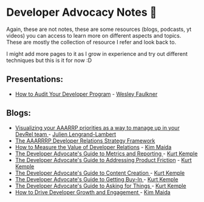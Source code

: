 # Developer Advocacy Notes 🥑

Again, these are not notes, these are some resources (blogs, podcasts, yt videos) you can access to learn more on different aspects and topics. These are mostly the collection of resource I refer and look back to.

I might add more pages to it as I grow in experience and try out different techniques but this is it for now :D

## Presentations:
- [How to Audit Your Developer Program](https://pitch.com/v/how-to-audit-your-devrel-program-3cmzwg/d8265a15-fb7e-41a5-a211-cea4c7893b53) - [Wesley Faulkner](https://www.linkedin.com/in/wesleyfaulkner/)

## Blogs:

- [Visualizing your AAARRP priorities as a way to manage up in your DevRel team
](https://lengrand.fr/aaarrp-metrics-as-a-way-to-manage-expectations-up/) - [Julien Lengrand-Lambert](https://www.linkedin.com/in/julienlengrand/)
- [The AAARRRP Developer Relations Strategy Framework
](https://www.leggetter.co.uk/aaarrrp/)
- [How to Measure the Value of Developer Relations](https://maida.kim/how-to-measure-the-value-of-developer-relations/#ib-toc-anchor-1) - [Kim Maida](https://www.linkedin.com/in/kimmaida/)
- [The Developer Advocate's Guide to Metrics and Reporting
](https://kurtiskemple.com/blog/developer-advocates-guide-to-metrics-and-reporting/) - [Kurt Kemple](https://www.linkedin.com/in/kurtiskemple/)
- [The Developer Advocate's Guide to Addressing Product Friction](https://kurtiskemple.com/blog/developer-advocates-guide-to-addressing-product-friction/) - [Kurt Kemple](https://www.linkedin.com/in/kurtiskemple/)
- [The Developer Advocate's Guide to Content Creation
](https://kurtiskemple.com/blog/developer-advocates-guide-to-content-creation/) - [Kurt Kemple](https://www.linkedin.com/in/kurtiskemple/)
- [The Developer Advocate's Guide to Getting Buy-In
](https://kurtiskemple.com/blog/developer-advocates-guide-to-getting-buy-in/) - [Kurt Kemple](https://www.linkedin.com/in/kurtiskemple/)
- [The Developer Advocate's Guide to Asking for Things
](https://kurtiskemple.com/blog/developer-advocates-guide-to-asking-for-things/) - [Kurt Kemple](https://www.linkedin.com/in/kurtiskemple/)
- [How to Drive Developer Growth and Engagement
](https://maida.kim/how-to-drive-developer-growth-and-engagement/) - [Kim Maida](https://www.linkedin.com/in/kimmaida/)
